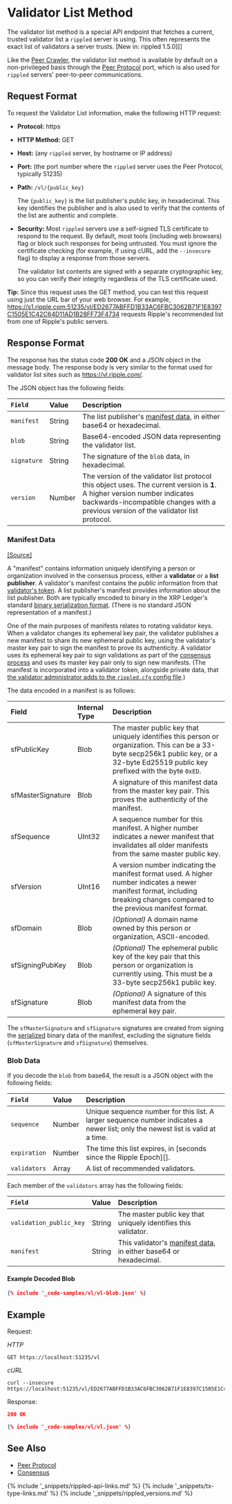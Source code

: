 # Validator List Method

The validator list method is a special API endpoint that fetches a current, trusted validator list a `rippled` server is using. This often represents the exact list of validators a server trusts. [New in: rippled 1.5.0][]

Like the [Peer Crawler](peer-crawler.html), the validator list method is available by default on a non-privileged basis through the [Peer Protocol](peer-protocol.html) port, which is also used for `rippled` servers' peer-to-peer communications.

## Request Format

To request the Validator List information, make the following HTTP
request:

- **Protocol:** https
- **HTTP Method:** GET
- **Host:** (any `rippled` server, by hostname or IP address)
- **Port:** (the port number where the `rippled` server uses the Peer Protocol, typically 51235)
- **Path:** `/vl/{public_key}`

    The `{public_key}` is the list publisher's public key, in hexadecimal. This key identifies the publisher and is also used to verify that the contents of the list are authentic and complete.

- **Security:** Most `rippled` servers use a self-signed TLS certificate to respond to the request. By default, most tools (including web browsers) flag or block such responses for being untrusted. You must ignore the certificate checking (for example, if using cURL, add the `--insecure` flag) to display a response from those servers.

    The validator list contents are signed with a separate cryptographic key, so you can verify their integrity regardless of the TLS certificate used.

**Tip:** Since this request uses the GET method, you can test this request using just the URL bar of your web browser. For example, <https://s1.ripple.com:51235/vl/ED2677ABFFD1B33AC6FBC3062B71F1E8397C1505E1C42C64D11AD1B28FF73F4734> requests Ripple's recommended list from one of Ripple's public servers.

## Response Format

The response has the status code **200 OK** and a JSON object in the message body. The response body is very similar to the format used for validator list sites such as <https://vl.ripple.com/>.

The JSON object has the following fields:

| `Field`          | Value  | Description                                      |
|:-----------------|:-------|:-------------------------------------------------|
| `manifest`       | String | The list publisher's [manifest data](#manifest-data), in either base64 or hexadecimal. |
| `blob`           | String | Base64-encoded JSON data representing the validator list. |
| `signature`      | String | The signature of the `blob` data, in hexadecimal. |
| `version`        | Number | The version of the validator list protocol this object uses. The current version is **1**. A higher version number indicates backwards-incompatible changes with a previous version of the validator list protocol. |
<!--{# This field isn't included in the rippled response, but should be. https://github.com/ripple/rippled/issues/3392
| `public_key`     | String | The public key used to verify this validator list data, in hexadecimal. This is a 32-byte Ed25519 public key prefixed with the byte `0xED`. |
#}-->

### Manifest Data
[[Source]](https://github.com/ripple/rippled/blob/97712107b71a8e2089d2e3fcef9ebf5362951110/src/ripple/app/misc/impl/Manifest.cpp#L43-L66 "Source")

A "manifest" contains information uniquely identifying a person or organization involved in the consensus process, either a **validator** or a **list publisher**. A validator's manifest contains the _public_ information from that [validator's token](run-rippled-as-a-validator.html#3-enable-validation-on-your-rippled-server). A list publisher's manifest provides information about the list publisher. Both are typically encoded to binary in the XRP Ledger's standard [binary serialization format](serialization.html). (There is no standard JSON representation of a manifest.)

One of the main purposes of manifests relates to rotating validator keys. When a validator changes its ephemeral key pair, the validator publishes a new manifest to share its new ephemeral public key, using the validator's master key pair to sign the manifest to prove its authenticity. A validator uses its ephemeral key pair to sign validations as part of the [consensus process](consensus.html) and uses its master key pair only to sign new manifests. (The manifest is incorporated into a validator token, alongside private data, that [the validator administrator adds to the `rippled.cfg` config file](run-rippled-as-a-validator.html#3-enable-validation-on-your-rippled-server).)

The data encoded in a manifest is as follows:

| Field             | Internal Type | Description                              |
|:------------------|:--------------|:-----------------------------------------|
| sfPublicKey       | Blob          | The master public key that uniquely identifies this person or organization. This can be a 33-byte secp256k1 public key, or a 32-byte Ed25519 public key prefixed with the byte `0xED`. |
| sfMasterSignature | Blob          | A signature of this manifest data from the master key pair. This proves the authenticity of the manifest. |
| sfSequence        | UInt32        | A sequence number for this manifest. A higher number indicates a newer manifest that invalidates all older manifests from the same master public key. |
| sfVersion         | UInt16        | A version number indicating the manifest format used. A higher number indicates a newer manifest format, including breaking changes compared to the previous manifest format. |
| sfDomain          | Blob          | _(Optional)_ A domain name owned by this person or organization, ASCII-encoded. |
| sfSigningPubKey   | Blob          | _(Optional)_ The ephemeral public key of the key pair that this person or organization is currently using. This must be a 33-byte secp256k1 public key. |
| sfSignature       | Blob          | _(Optional)_ A signature of this manifest data from the ephemeral key pair. |

The `sfMasterSignature` and `sfSignature` signatures are created from signing the [serialized](serialization.html) binary data of the manifest, excluding the signature fields (`sfMasterSignature` and `sfSignature`) themselves.


### Blob Data

If you decode the `blob` from base64, the result is a JSON object with the following fields:

| `Field`      | Value  | Description                                          |
|:-------------|:-------|:-----------------------------------------------------|
| `sequence`   | Number | Unique sequence number for this list. A larger sequence number indicates a newer list; only the newest list is valid at a time. |
| `expiration` | Number | The time this list expires, in [seconds since the Ripple Epoch][]. |
| `validators` | Array  | A list of recommended validators.                    |

Each member of the `validators` array has the following fields:

| `Field`                 | Value  | Description                               |
|:------------------------|:-------|:------------------------------------------|
| `validation_public_key` | String | The master public key that uniquely identifies this validator. |
| `manifest`              | String | This validator's [manifest data](#manifest-data), in either base64 or hexadecimal. |


#### Example Decoded Blob

```json
{% include '_code-samples/vl/vl-blob.json' %}
```

## Example

Request:

<!-- MULTICODE_BLOCK_START -->

*HTTP*

```
GET https://localhost:51235/vl
```

*cURL*

```
curl --insecure https://localhost:51235/vl/ED2677ABFFD1B33AC6FBC3062B71F1E8397C1505E1C42C64D11AD1B28FF73F4734
```

<!-- MULTICODE_BLOCK_END -->

Response:

```json
200 OK

{% include '_code-samples/vl/vl.json' %}
```


## See Also

- [Peer Protocol](peer-protocol.html)
- [Consensus](consensus.html)

<!--{# common link defs #}-->
{% include '_snippets/rippled-api-links.md' %}
{% include '_snippets/tx-type-links.md' %}
{% include '_snippets/rippled_versions.md' %}
